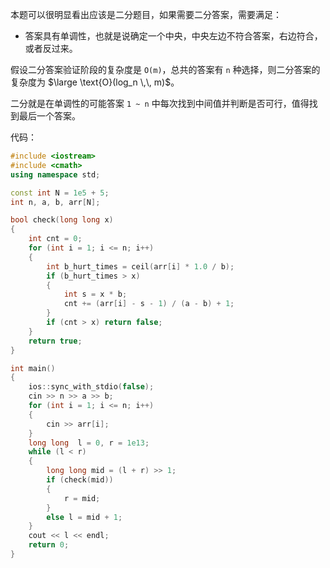 本题可以很明显看出应该是二分题目，如果需要二分答案，需要满足：

- 答案具有单调性，也就是说确定一个中央，中央左边不符合答案，右边符合，或者反过来。

假设二分答案验证阶段的复杂度是 `O(m)`，总共的答案有 `n` 种选择，则二分答案的复杂度为 $\large \text{O}(log_n 
\,\, m)$。

二分就是在单调性的可能答案 `1 ~ n` 中每次找到中间值并判断是否可行，值得找到最后一个答案。

代码：

```cpp
#include <iostream>
#include <cmath>
using namespace std;

const int N = 1e5 + 5;
int n, a, b, arr[N];

bool check(long long x)
{
	int cnt = 0;
	for (int i = 1; i <= n; i++)
	{
		int b_hurt_times = ceil(arr[i] * 1.0 / b);
		if (b_hurt_times > x)
		{
			int s = x * b;
			cnt += (arr[i] - s - 1) / (a - b) + 1;
		}
		if (cnt > x) return false;
	}
	return true;
}

int main()
{
	ios::sync_with_stdio(false);
	cin >> n >> a >> b;
	for (int i = 1; i <= n; i++)
	{
		cin >> arr[i];
	}
	long long  l = 0, r = 1e13;
	while (l < r)
	{
		long long mid = (l + r) >> 1;
		if (check(mid))
		{
			r = mid;
		}
		else l = mid + 1;
	}
	cout << l << endl;
	return 0;
}
```

